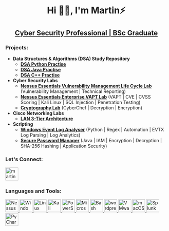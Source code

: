 <h1 align="center">Hi 👐🏾, I'm Martin⚡</h1>
<h2 align="center"><a href="https://www.linkedin.com/in/martinmathurine/">Cyber Security Professional | BSc Graduate</a> </h2> <!-- Change this to Cyber Security Professional in time 🤞🏽 -->
  
<h3>Projects:</h3>

- <b>Data Structures & Algorithms (DSA) Study Repository</b>
  - [**DSA Python Practise**](https://github.com/martinmathurine/Python-Practice)
  - [**DSA Java Practise**](https://github.com/martinmathurine/Java-Practice)
  - [**DSA C++ Practise**](https://github.com/martinmathurine/CPlusPlus-Practice)
- <b>Cyber Security Labs</b>
  - [**Nessus Essentials Vulnerability Management Life Cycle Lab**](https://github.com/martinmathurine/Security-Audit) (Vulnerability Management | Technical Reporting)
  - [**Nessus Essentials Enterprise VAPT Lab**](https://github.com/martinmathurine/Website-Security) (VAPT | CVE | CVSS Scoring | Kali Linux | SQL Injection | Penetration Testing)
  - [**Cryptography Lab**](https://github.com/martinmathurine/Cryptography-Decryption-CyberChef-Lab) (CyberChef | Decryption | Encryption)
- <b>Cisco Networking Labs</b>
  - [**LAN 3-Tier Architecture**](https://github.com/martinmathurine/LAN-3-Tier-Architecture)
- <b>Scripting</b> 
  - [**Windows Event Log Analyser**](https://github.com/martinmathurine/Windows-Event-Log-Analyser) (Python | Regex | Automation | EVTX Log Parsing | Log Analytics)
  - [**Secure Password Manager**](https://github.com/martinmathurine/Secure-Password-Manager) (Java | IAM | Encryption | Decryption | SHA-256 Hashing | Application Security)
  <!--  - <b>Full Stack Web Applications (NodeJS, React, Azure, WordPress, Generative AI, LLM and Machine Learning Components)</b>
  - [PLACEHOLDER ⛈️](https://github.com/martinmathurine/Full-Stack-Web-App-1) -->
<!-- - <b>PowerShell</b>
  - [PLACEHOLDER ⛈️](https://github.com/martinmathurine/PowerShell-1) -->

<h3>Let's Connect:</h3>
  <a href="https://linkedin.com/in/martinmathurine" target="_blank" rel="noreferrer"> <img src="https://img.icons8.com/fluency/512/linkedin.png" alt="martinmathurine" width="40" height="40"/> </a>

<h3 align="left">Languages and Tools:</h3>
<p align="left"> 
  <!--  <a href="https://www.python.org" target="_blank" rel="noreferrer"> <img src="https://raw.githubusercontent.com/devicons/devicon/master/icons/python/python-original.svg" alt="python" width="40" height="40"/> </a>
  <a href="https://www.java.org" target="_blank" rel="noreferrer"> <img src="https://raw.githubusercontent.com/devicons/devicon/master/icons/java/java-original.svg" alt="java" width="40" height="40"/> </a>
  <a href="https://isocpp.org" target="_blank" rel="noreferrer"> <img src="https://img.icons8.com/color/512/c-plus-plus-logo.png" alt="C++" width="40" height="40"/> </a>
  <a href="https://www.php.net" target="_blank" rel="noreferrer"> <img src="https://raw.githubusercontent.com/devicons/devicon/master/icons/php/php-original.svg" alt="php" width="40" height="40"/> </a>
  <a href="https://developer.mozilla.org/en-US/docs/Web/JavaScript" target="_blank" rel="noreferrer"> <img src="https://raw.githubusercontent.com/devicons/devicon/master/icons/javascript/javascript-original.svg" alt="javascript" width="40" height="40"/> </a>
  <a href="https://nodejs.org" target="_blank" rel="noreferrer"> <img src="https://img.icons8.com/fluency/512/node-js.png" alt="nodejs" width="40" height="40"/> </a>
  <a href="https://reactjs.org/" target="_blank" rel="noreferrer"> <img src="https://raw.githubusercontent.com/devicons/devicon/master/icons/react/react-original-wordmark.svg" alt="react" width="40" height="40"/> </a>
  <a href="https://developer.mozilla.org/en-US/docs/Web/HTML" target="_blank" rel="noreferrer"><img src="https://img.icons8.com/color/512/html-5.png" alt="HTML" width="40" height="40"/> </a>
  <a href="https://developer.mozilla.org/en-US/docs/Web/CSS" target="_blank" rel="noreferrer"><img src="https://img.icons8.com/color/512/css3.png" alt="CSS" width="40" height="40"/> </a>
  <a href="https://tailwindcss.com/" target="_blank" rel="noreferrer"> <img src="https://github.com/martinmathurine/martinmathurine/assets/42855193/1a9c247f-acfd-4771-91e6-4bd77a227238" alt="Tailwind CSS" width="40" height="40"/> </a>
  <a href="https://www.mysql.com/" target="_blank" rel="noreferrer"> <img src="https://raw.githubusercontent.com/devicons/devicon/master/icons/mysql/mysql-original-wordmark.svg" alt="mysql" width="40" height="40"/> </a> -->

  <a href="https://www.tenable.com/products/nessus" target="_blank" rel="noreferrer"> <img src="https://img.icons8.com/ios/452/biohazard.png" alt="Nessus Tenable" width="40" height="40"/> </a>
  <a href="https://www.microsoft.com/en-us/windows/windows-11" target="_blank" rel="noreferrer"><img src="https://img.icons8.com/color/512/windows-11.png" alt="Windows 11" width="40" height="40"/> </a>
  <a href="https://www.linux.org/" target="_blank" rel="noreferrer"> <img src="https://img.icons8.com/color/512/linux.png" alt="Linux" width="40" height="40"/> </a>
  <a href="https://www.kali.org/" target="_blank" rel="noreferrer"> <img src="https://img.icons8.com/color/512/kali-linux.png" alt="Kali Linux" width="40" height="40"/> </a>
  <a href="https://docs.microsoft.com/en-us/powershell/" target="_blank" rel="noreferrer"> <img src="https://img.icons8.com/fluency/512/powershell.png" alt="PowerShell" width="40" height="40"/> </a>
  <a href="https://azure.microsoft.com/" target="_blank" rel="noreferrer"> <img src="https://img.icons8.com/fluency/512/azure-1.png" alt="Microsoft Azure" width="40" height="40"/> </a>
  <a href="https://www.gnu.org/software/bash/" target="_blank" rel="noreferrer"> <img src="https://img.icons8.com/fluency/512/console.png" alt="Bash" width="40" height="40"/> </a>
  <a href="https://wordpress.org" target="_blank" rel="noreferrer"> <img src="https://cdn-icons-png.flaticon.com/512/174/174881.png" alt="wordpress" width="40" height="40"/> </a>
  <a href="https://www.vmware.com/" target="_blank" rel="noreferrer"><img src="https://img.icons8.com/color/512/vmware.png" alt="VMware" width="40" height="40"/> </a>
  <a href="https://www.apple.com/macos/" target="_blank" rel="noreferrer"><img src="https://img.icons8.com/fluency/512/mac-os.png" alt="macOS" width="40" height="40"/> </a> 
  <a href="https://www.splunk.com/" target="_blank" rel="noreferrer"> <img src="https://img.icons8.com/color/452/splunk.png" alt="Splunk" width="40" height="40"/> </a>
  <a href="https://www.jetbrains.com/pycharm/" target="_blank" rel="noreferrer"> <img src="https://img.icons8.com/color/452/pycharm.png" alt="PyCharm" width="40" height="40"/> </a>
    <!--  <a href="https://www.jetbrains.com/phpstorm/" target="_blank" rel="noreferrer"> <img src="https://github.com/martinmathurine/martinmathurine/assets/42855193/3206dff3-7cec-49a8-aaf3-0960fafe21e9" alt="PHPStorm" width="40" height="40"/> </a> -->

  <!--  <a href="https://www.typescriptlang.org/" target="_blank" rel="noreferrer"> <img src="https://raw.githubusercontent.com/devicons/devicon/master/icons/typescript/typescript-original.svg" alt="typescript" width="40" height="40"/> </a> 
  <a href="https://www.mongodb.com/" target="_blank" rel="noreferrer"> <img src="https://raw.githubusercontent.com/devicons/devicon/master/icons/mongodb/mongodb-original-wordmark.svg" alt="mongodb" width="40" height="40"/> </a> 
  <a href="https://www.postgresql.org" target="_blank" rel="noreferrer"> <img src="https://raw.githubusercontent.com/devicons/devicon/master/icons/postgresql/postgresql-original-wordmark.svg" alt="postgresql" width="40" height="40"/> </a> 
  <a href="https://redux.js.org" target="_blank" rel="noreferrer"> <img src="https://raw.githubusercontent.com/devicons/devicon/master/icons/redux/redux-original.svg" alt="redux" width="40" height="40"/> </a>
  <a href="https://webpack.js.org" target="_blank" rel="noreferrer"> <img src="https://raw.githubusercontent.com/devicons/devicon/d00d0969292a6569d45b06d3f350f463a0107b0d/icons/webpack/webpack-original-wordmark.svg" alt="webpack" width="40" height="40"/> </a> -->
</p>

<!--
**martinmathurine/martinmathurine** is a ✨ _special_ ✨ repository because its `README.md` (this file) appears on your GitHub profile.

Here are some ideas to get you started:

- 🔭 I’m currently working on ...
- 🌱 I’m currently learning ...
- 👯 I’m looking to collaborate on ...
- 🤔 I’m looking for help with ...
- 💬 Ask me about ...
- 📫 How to reach me: ...
- 😄 Pronouns: ...
- ⚡ Fun fact: ...
-->
